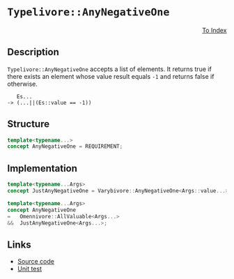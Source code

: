 <!-- Copyright 2024 Feng Mofan
SPDX-License-Identifier: Apache-2.0 -->

# `Typelivore::AnyNegativeOne`

<p style='text-align: right;'><a href="../../concepts.md#typelivore-any-negative-one">To Index</a></p>

## Description

`Typelivore::AnyNegativeOne` accepts a list of elements.
It returns true if there exists an element whose value result equals `-1` and returns false if otherwise.

<pre><code>   Es...
-> (...||(Es::value == -1))</code></pre>

## Structure

```C++
template<typename...>
concept AnyNegativeOne = REQUIREMENT;
```

## Implementation

```C++
template<typename...Args>
concept JustAnyNegativeOne = Varybivore::AnyNegativeOne<Args::value...>;

template<typename...Args>
concept AnyNegativeOne
=   Omennivore::AllValuable<Args...>
&&  JustAnyNegativeOne<Args...>;
```

## Links

- [Source code](../../../../conceptrodon/typelivore/concepts/any_negative_one.hpp)
- [Unit test](../../../../tests/unit/concepts/typelivore/any_negative_one.test.hpp)

